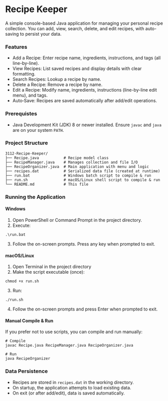 # Recipe Keeper

A simple console-based Java application for managing your personal recipe collection. You can add, view, search, delete, and edit recipes, with auto-saving to persist your data.

### Features

- Add a Recipe: Enter recipe name, ingredients, instructions, and tags (all line-by-line).
- View Recipes: List saved recipes and display details with clear formatting.
- Search Recipes: Lookup a recipe by name.
- Delete a Recipe: Remove a recipe by name.
- Edit a Recipe: Modify name, ingredients, instructions (line-by-line edit menu), and tags.
- Auto‑Save: Recipes are saved automatically after add/edit operations.

### Prerequistes

- Java Development Kit (JDK) 8 or newer installed. Ensure `javac` and `java` are on your system `PATH`.

### Project Structure
```
3112-Recipe-Keeper/
├── Recipe.java           # Recipe model class
├── RecipeManager.java    # Manages collection and file I/O
├── RecipeOrganizer.java  # Main application with menu and logic
├── recipes.dat           # Serialized data file (created at runtime)
├── run.bat               # Windows batch script to compile & run
├── run.sh                # macOS/Linux shell script to compile & run
└── README.md             # This file
```

### Running the Application

#### Windows

1. Open PowerShell or Command Prompt in the project directory.
2. Execute:
```
.\run.bat
```
3. Follow the on-screen prompts. Press any key when prompted to exit.

#### macOS/Linux

1. Open Terminal in the project directory
2. Make the script executable (once):
```
chmod +x run.sh
```
3. Run:
```
./run.sh
```
4. Follow the on-screen prompts and press Enter when prompted to exit.

#### Manual Compile & Run

If you prefer not to use scripts, you can compile and run manually:
```
# Compile
javac Recipe.java RecipeManager.java RecipeOrganizer.java

# Run
java RecipeOrganizer
```

### Data Persistence

- Recipes are stored in `recipes.dat` in the working directory.
- On startup, the application attempts to load existing data.
- On exit (or after add/edit), data is saved automatically.